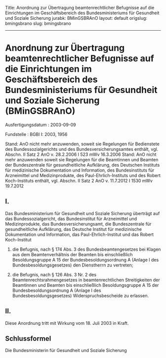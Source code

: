 Title: Anordnung zur Übertragung beamtenrechtlicher Befugnisse auf die Einrichtungen
  im Geschäftsbereich des Bundesministeriums für Gesundheit und Soziale Sicherung
jurabk: BMinGSBRAnO
layout: default
origslug: bmingsbrano
slug: bmingsbrano

---

# Anordnung zur Übertragung beamtenrechtlicher Befugnisse auf die Einrichtungen im Geschäftsbereich des Bundesministeriums für Gesundheit und Soziale Sicherung (BMinGSBRAnO)

Ausfertigungsdatum
:   2003-09-09

Fundstelle
:   BGBl I: 2003, 1956

Stand: AnO nicht mehr anzuwenden, soweit sie Regelungen für Bedienstete des Bundessozialgerichts und des Bundesversicherungsamtes enthält, vgl. Abschn. II Satz 2 AnO v. 28.2.2006 I 523 mWv 16.3.2006
Stand: AnO nicht mehr anzuwenden soweit sie Regelungen für die Beamtinnen und Beamten der Bundeszentrale für gesundheitliche Aufklärung, des Deutschen Instituts für medizinische Dokumentation und Information, des Bundesinstituts für Arzneimittel und Medizinprodukte, des Paul-Ehrlich-Instituts und des Robert Koch-Instituts enthält, vgl. Abschn. II Satz 2 AnO v. 11.7.2012 I 1530 mWv 19.7.2012

## I.

Das Bundesministerium für Gesundheit und Soziale Sicherung überträgt
auf
das Bundessozialgericht,
das Bundesinstitut für Arzneimittel und Medizinprodukte,
das Bundesversicherungsamt,
die Bundeszentrale für gesundheitliche Aufklärung,
das Deutsche Institut für medizinische Dokumentation und Information,
das Paul-Ehrlich-Institut und
das Robert Koch-Institut

1.  die Befugnis, nach § 174 Abs. 3 des Bundesbeamtengesetzes bei Klagen
    aus dem Beamtenverhältnis der Beamten bis einschließlich
    Besoldungsgruppe A 15 der Bundesbesoldungsordnung A (Anlage I des
    Bundesbesoldungsgesetzes) den Dienstherrn zu vertreten;


2.  die Befugnis, nach § 126 Abs. 3 Nr. 2 des Beamtenrechtsrahmengesetzes
    in beamtenrechtlichen Streitigkeiten der Beamtinnen und Beamten bis
    einschließlich Besoldungsgruppe A 15 der Bundesbesoldungsordnung A
    (Anlage I des Bundesbesoldungsgesetzes) Widerspruchsbescheide zu
    erlassen.





## II.

Diese Anordnung tritt mit Wirkung vom 18. Juli 2003 in Kraft.


## Schlussformel

Die Bundesministerin für Gesundheit und Soziale Sicherung


